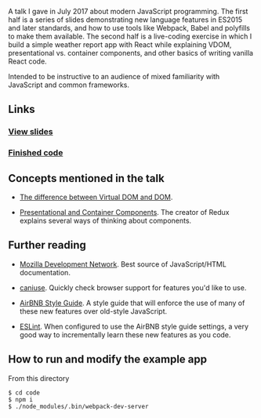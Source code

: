 A talk I gave in July 2017 about modern JavaScript programming. The first half is a series of
slides demonstrating new language features in ES2015 and later standards, and how to use tools
like Webpack, Babel and polyfills to make them available. The second half is a live-coding
exercise in which I build a simple weather report app with React while explaining VDOM,
presentational vs. container components, and other basics of writing vanilla React code.

Intended to be instructive to an audience of mixed familiarity with JavaScript and common
frameworks.

## Links

### [View slides](https://rawgit.com/ioddly/js-talk-july-2017/master/slides/index.html#1)
### [Finished code](https://github.com/ioddly/js-talk-july-2017/blob/master/code/src/index.jsx)

## Concepts mentioned in the talk

- [The difference between Virtual DOM and DOM](http://reactkungfu.com/2015/10/the-difference-between-virtual-dom-and-dom/). 

- [Presentational and Container Components](https://medium.com/@dan_abramov/smart-and-dumb-components-7ca2f9a7c7d0).
  The creator of Redux explains several ways of thinking about components.

## Further reading

- [Mozilla Development Network](https://developer.mozilla.org). Best source of JavaScript/HTML
  documentation.

- [caniuse](http://caniuse.com). Quickly check browser support for features you'd like to use.

- [AirBNB Style Guide](https://github.com/airbnb/javascript). A style guide that will enforce the
  use of many of these new features over old-style JavaScript.

- [ESLint](http://eslint.org/). When configured to use the AirBNB style guide settings, a very
  good way to incrementally learn these new features as you code.

## How to run and modify the example app

From this directory

    $ cd code
    $ npm i
    $ ./node_modules/.bin/webpack-dev-server
